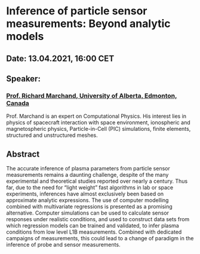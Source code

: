 # Inference of particle sensor measurements: Beyond analytic models

## Date: 13.04.2021, 16:00 CET

## Speaker: 
### [Prof. Richard Marchand, University of Alberta, Edmonton, Canada](https://sites.ualberta.ca/~rmarchan/) 

<!--![richard-marchand](assets/images/richard-marchand.jpeg)-->

Prof. Marchand is an expert on Computational Physics. His interest lies in physics of spacecraft interaction with space environment, ionospheric and magnetospheric physics, Particle-in-Cell (PIC) simulations, finite elements, structured and unstructured meshes.

## Abstract
The accurate inference of plasma parameters from particle sensor measurements remains a daunting challenge, despite of the many experimental and theoretical studies reported over nearly a century. Thus far, due to the need for “light weight” fast algorithms in lab or space experiments, inferences have almost exclusively been based on approximate analytic expressions. The use of computer modelling combined with multivariate regressions is presented as a promising alternative. Computer simulations can be used to calculate sensor responses under realistic conditions, and used to construct data sets from which regression models can be trained and validated, to infer plasma conditions from low level L1B measurements. Combined with dedicated campaigns of measurements, this could lead to a change of paradigm in the inference of probe and sensor measurements.
